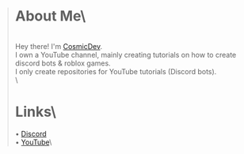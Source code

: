 > # __**About Me**__\
>\
> Hey there! I'm [CosmicDev](https://youtube.com/c/CosmicDev).\
> I own a YouTube channel, mainly creating tutorials on how to create discord bots & roblox games.\
> I only create repositories for YouTube tutorials (Discord bots).\
>\
> # __**Links**__\
> • [Discord](https://discord.com/invite/EAUSe2UDxj)\
> • [YouTube](https://youtube.com/c/CosmicDev)\
